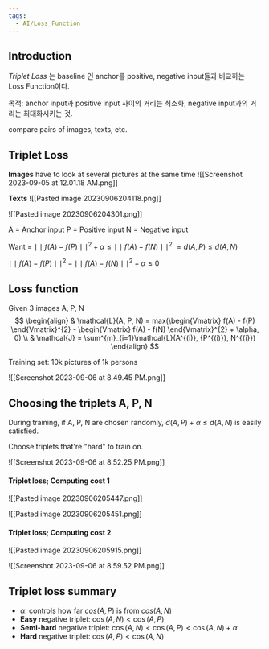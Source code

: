 ```yaml
---
tags:
  - AI/Loss_Function
---
```



## Introduction

_Triplet Loss_ 는 baseline 인 anchor를 positive, negative input들과 비교하는 Loss Function이다.

목적: anchor input과 positive input 사이의 거리는 최소화, negative input과의 거리는 최대화시키는 것.

compare pairs of images, texts, etc.

## Triplet Loss
__Images__
have to look at several pictures at the same time
![[Screenshot 2023-09-05 at 12.01.18 AM.png]]

__Texts__
![[Pasted image 20230906204118.png]]

![[Pasted image 20230906204301.png]]


A = Anchor input
P = Positive input
N = Negative input

Want = $\mid\mid f(A) - f(P) \mid\mid^{2} + \alpha \leq \mid\mid f(A) - f(N)\mid\mid^{2}$
$= d(A, P) \leq d(A, N)$

$\mid\mid f(A) - f(P) \mid\mid^{2} -  \mid\mid f(A) - f(N)\mid\mid^{2} + \alpha \leq 0$


## Loss function
Given 3 images A, P, N 
$$
\begin{align} 
& \mathcal{L}(A, P, N) =  max(\begin{Vmatrix}
f(A) - f(P)
\end{Vmatrix}^{2} - \begin{Vmatrix}
f(A) - f(N)
\end{Vmatrix}^{2} + \alpha, 0) \\
& \mathcal{J} = \sum^{m}_{i=1}\mathcal{L}(A^{(i)}, {P^{(i)}}, N^{{i}})
\end{align}
$$

Training set: 10k pictures of 1k persons


![[Screenshot 2023-09-06 at 8.49.45 PM.png]]


## Choosing the triplets A, P, N
During training, if A, P, N are chosen randomly,
$d(A, P) + \alpha \leq d(A, N)$ is easily satisfied.

Choose triplets that're "hard" to train on.

![[Screenshot 2023-09-06 at 8.52.25 PM.png]]

####  Triplet loss; Computing cost 1

![[Pasted image 20230906205447.png]]

![[Pasted image 20230906205451.png]]

####  Triplet loss; Computing cost 2

![[Pasted image 20230906205915.png]]

![[Screenshot 2023-09-06 at 8.59.52 PM.png]]

## Triplet loss summary
- $\alpha$: controls how far $cos(A, P)$ is from $cos(A, N)$
- __Easy__ negative triplet: $\cos(A, N) < \cos(A, P)$
- __Semi-hard__ negative triplet: $\cos(A, N) < \cos(A, P) < \cos(A, N) + \alpha$
- __Hard__ negative triplet: $\cos(A, P) < \cos(A, N)$



